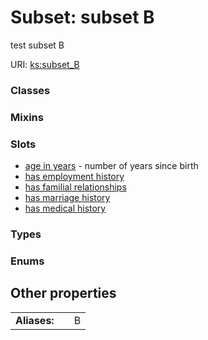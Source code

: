 
# Subset: subset B


test subset B

URI: [ks:subset_B](https://w3id.org/linkml/tests/kitchen_sink/subset_B)


### Classes


### Mixins


### Slots

 * [age in years](age_in_years.md) - number of years since birth
 * [has employment history](has_employment_history.md)
 * [has familial relationships](has_familial_relationships.md)
 * [has marriage history](has_marriage_history.md)
 * [has medical history](has_medical_history.md)

### Types


### Enums


## Other properties

|  |  |  |
| --- | --- | --- |
| **Aliases:** | | B |

